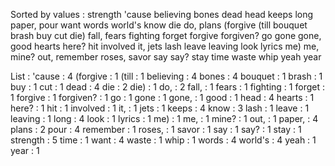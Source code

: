 Sorted by values :
strength 'cause believing bones dead head keeps long paper, pour want words world's know die do, plans (forgive (till bouquet brash buy cut die) fall, fears fighting forget forgive forgiven? go gone gone, good hearts here? hit involved it, jets lash leave leaving look lyrics me) me, mine? out, remember roses, savor say say? stay time waste whip yeah year 

List :
'cause : 4
(forgive : 1
(till : 1
believing : 4
bones : 4
bouquet : 1
brash : 1
buy : 1
cut : 1
dead : 4
die : 2
die) : 1
do, : 2
fall, : 1
fears : 1
fighting : 1
forget : 1
forgive : 1
forgiven? : 1
go : 1
gone : 1
gone, : 1
good : 1
head : 4
hearts : 1
here? : 1
hit : 1
involved : 1
it, : 1
jets : 1
keeps : 4
know : 3
lash : 1
leave : 1
leaving : 1
long : 4
look : 1
lyrics : 1
me) : 1
me, : 1
mine? : 1
out, : 1
paper, : 4
plans : 2
pour : 4
remember : 1
roses, : 1
savor : 1
say : 1
say? : 1
stay : 1
strength : 5
time : 1
want : 4
waste : 1
whip : 1
words : 4
world's : 4
yeah : 1
year : 1
